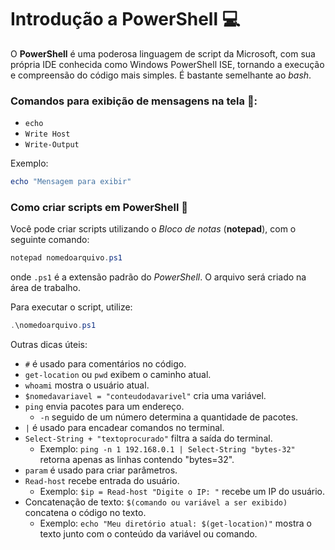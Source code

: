 # Introdução a PowerShell 💻

O **PowerShell** é uma poderosa linguagem de script da Microsoft, com sua própria IDE conhecida como Windows PowerShell ISE, tornando a execução e compreensão do código mais simples. É bastante semelhante ao *bash*.

### Comandos para exibição de mensagens na tela 📢:
- `echo`
- `Write Host`
- `Write-Output`

Exemplo: 
```powershell
echo "Mensagem para exibir"
```

### Como criar scripts em PowerShell 📝
Você pode criar scripts utilizando o *Bloco de notas* (**notepad**), com o seguinte comando:
```powershell
notepad nomedoarquivo.ps1
```
onde `.ps1` é a extensão padrão do *PowerShell*. O arquivo será criado na área de trabalho.

Para executar o script, utilize:
```powershell
.\nomedoarquivo.ps1
```

Outras dicas úteis:
- `#` é usado para comentários no código.
- `get-location` ou `pwd` exibem o caminho atual.
- `whoami` mostra o usuário atual.
- `$nomedavariavel = "conteudodavarivel"` cria uma variável.
- `ping` envia pacotes para um endereço.
  - `-n` seguido de um número determina a quantidade de pacotes.
- `|` é usado para encadear comandos no terminal.
- `Select-String + "textoprocurado"` filtra a saída do terminal.
  - Exemplo: `ping -n 1 192.168.0.1 | Select-String "bytes-32"` retorna apenas as linhas contendo "bytes=32".
- `param` é usado para criar parâmetros.
- `Read-host` recebe entrada do usuário.
  - Exemplo: `$ip = Read-host "Digite o IP: "` recebe um IP do usuário.
- Concatenação de texto:
  `$(comando ou variável a ser exibido)` concatena o código no texto.
  - Exemplo: `echo "Meu diretório atual: $(get-location)"` mostra o texto junto com o conteúdo da variável ou comando.
